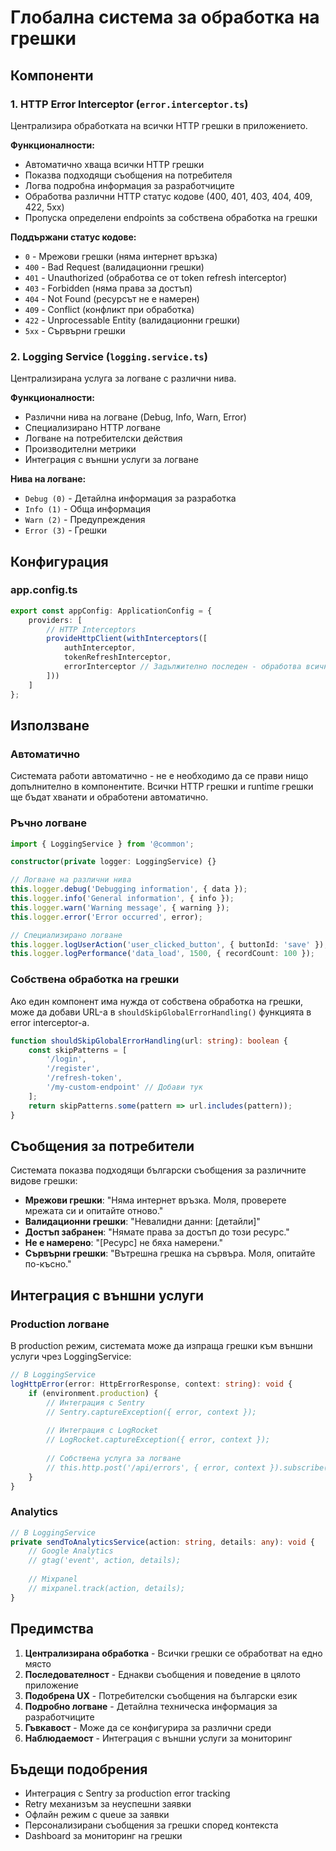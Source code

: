 # Глобална система за обработка на грешки

## Компоненти

### 1. HTTP Error Interceptor (`error.interceptor.ts`)

Централизира обработката на всички HTTP грешки в приложението.

**Функционалности:**

- Автоматично хваща всички HTTP грешки
- Показва подходящи съобщения на потребителя
- Логва подробна информация за разработчиците
- Обработва различни HTTP статус кодове (400, 401, 403, 404, 409, 422, 5xx)
- Пропуска определени endpoints за собствена обработка на грешки

**Поддържани статус кодове:**

- `0` - Мрежови грешки (няма интернет връзка)
- `400` - Bad Request (валидационни грешки)
- `401` - Unauthorized (обработва се от token refresh interceptor)
- `403` - Forbidden (няма права за достъп)
- `404` - Not Found (ресурсът не е намерен)
- `409` - Conflict (конфликт при обработка)
- `422` - Unprocessable Entity (валидационни грешки)
- `5xx` - Сървърни грешки

### 2. Logging Service (`logging.service.ts`)

Централизирана услуга за логване с различни нива.

**Функционалности:**

- Различни нива на логване (Debug, Info, Warn, Error)
- Специализирано HTTP логване
- Логване на потребителски действия
- Производителни метрики
- Интеграция с външни услуги за логване

**Нива на логване:**

- `Debug (0)` - Детайлна информация за разработка
- `Info (1)` - Обща информация
- `Warn (2)` - Предупреждения
- `Error (3)` - Грешки

## Конфигурация

### app.config.ts

```typescript
export const appConfig: ApplicationConfig = {
    providers: [
        // HTTP Interceptors
        provideHttpClient(withInterceptors([
            authInterceptor,
            tokenRefreshInterceptor,
            errorInterceptor // Задължително последен - обработва всички HTTP грешки
        ]))
    ]
};
```

## Използване

### Автоматично

Системата работи автоматично - не е необходимо да се прави нищо допълнително в компонентите. Всички HTTP грешки и runtime грешки ще бъдат хванати и обработени автоматично.

### Ръчно логване

```typescript
import { LoggingService } from '@common';

constructor(private logger: LoggingService) {}

// Логване на различни нива
this.logger.debug('Debugging information', { data });
this.logger.info('General information', { info });
this.logger.warn('Warning message', { warning });
this.logger.error('Error occurred', error);

// Специализирано логване
this.logger.logUserAction('user_clicked_button', { buttonId: 'save' });
this.logger.logPerformance('data_load', 1500, { recordCount: 100 });
```

### Собствена обработка на грешки

Ако един компонент има нужда от собствена обработка на грешки, може да добави URL-а в `shouldSkipGlobalErrorHandling()` функцията в error interceptor-а.

```typescript
function shouldSkipGlobalErrorHandling(url: string): boolean {
    const skipPatterns = [
        '/login',
        '/register',
        '/refresh-token',
        '/my-custom-endpoint' // Добави тук
    ];
    return skipPatterns.some(pattern => url.includes(pattern));
}
```

## Съобщения за потребители

Системата показва подходящи български съобщения за различните видове грешки:

- **Мрежови грешки**: "Няма интернет връзка. Моля, проверете мрежата си и опитайте отново."
- **Валидационни грешки**: "Невалидни данни: [детайли]"
- **Достъп забранен**: "Нямате права за достъп до този ресурс."
- **Не е намерено**: "[Ресурс] не бяха намерени."
- **Сървърни грешки**: "Вътрешна грешка на сървъра. Моля, опитайте по-късно."

## Интеграция с външни услуги

### Production логване

В production режим, системата може да изпраща грешки към външни услуги чрез LoggingService:

```typescript
// В LoggingService
logHttpError(error: HttpErrorResponse, context: string): void {
    if (environment.production) {
        // Интеграция с Sentry
        // Sentry.captureException({ error, context });
        
        // Интеграция с LogRocket
        // LogRocket.captureException({ error, context });
        
        // Собствена услуга за логване
        // this.http.post('/api/errors', { error, context }).subscribe();
    }
}
```

### Analytics

```typescript
// В LoggingService
private sendToAnalyticsService(action: string, details: any): void {
    // Google Analytics
    // gtag('event', action, details);
    
    // Mixpanel
    // mixpanel.track(action, details);
}
```

## Предимства

1. **Централизирана обработка** - Всички грешки се обработват на едно място
2. **Последователност** - Еднакви съобщения и поведение в цялото приложение
3. **Подобрена UX** - Потребителски съобщения на български език
4. **Подробно логване** - Детайлна техническа информация за разработчиците
5. **Гъвкавост** - Може да се конфигурира за различни среди
6. **Наблюдаемост** - Интеграция с външни услуги за мониторинг

## Бъдещи подобрения

- Интеграция с Sentry за production error tracking
- Retry механизъм за неуспешни заявки
- Офлайн режим с queue за заявки
- Персонализирани съобщения за грешки според контекста
- Dashboard за мониторинг на грешки
